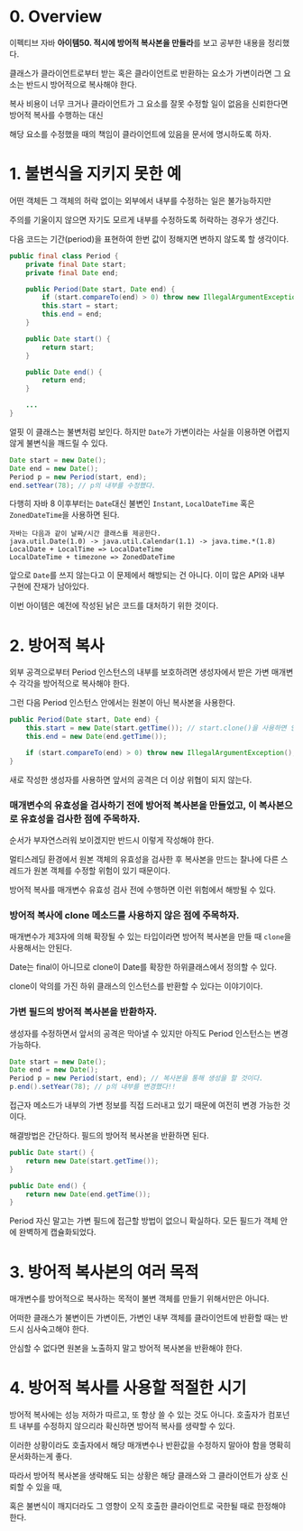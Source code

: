 # 0. Overview

이펙티브 자바 **아이템50. 적시에 방어적 복사본을 만들라**를 보고 공부한 내용을 정리했다.

클래스가 클라이언트로부터 받는 혹은 클라이언트로 반환하는 요소가 가변이라면 그 요소는 반드시 방어적으로 복사해야 한다.

복사 비용이 너무 크거나 클라이언트가 그 요소를 잘못 수정할 일이 없음을 신뢰한다면 방어적 복사를 수행하는 대신

해당 요소를 수정했을 때의 책임이 클라이언트에 있음을 문서에 명시하도록 하자.

# 1. 불변식을 지키지 못한 예

어떤 객체든 그 객체의 허락 없이는 외부에서 내부를 수정하는 일은 불가능하지만

주의를 기울이지 않으면 자기도 모르게 내부를 수정하도록 허락하는 경우가 생긴다.

다음 코드는 기간(period)을 표현하여 한번 값이 정해지면 변하지 않도록 할 생각이다.

```java
public final class Period {
    private final Date start;
    private final Date end;

    public Period(Date start, Date end) {
        if (start.compareTo(end) > 0) throw new IllegalArgumentException();
        this.start = start;
        this.end = end;
    }

    public Date start() {
        return start;
    }

    public Date end() {
        return end;
    }

    ...
}
```

얼핏 이 클래스는 불변처럼 보인다. 하지만 `Date`가 가변이라는 사실을 이용하면 어렵지 않게 불변식을 깨드릴 수 있다.

```java
Date start = new Date();
Date end = new Date();
Period p = new Period(start, end);
end.setYear(78); // p의 내부를 수정했다.
```

다행히 자바 8 이후부터는 `Date`대신 불변인 `Instant`, `LocalDateTime` 혹은 `ZonedDateTime`을 사용하면 된다.

```
자바는 다음과 같이 날짜/시간 클래스를 제공한다.
java.util.Date(1.0) -> java.util.Calendar(1.1) -> java.time.*(1.8)
LocalDate + LocalTime => LocalDateTime
LocalDateTime + timezone => ZonedDateTime
```

앞으로 `Date`를 쓰지 않는다고 이 문제에서 해방되는 건 아니다. 이미 많은 API와 내부 구현에 잔재가 남아있다.

이번 아이템은 예전에 작성된 낡은 코드를 대처하기 위한 것이다.

# 2. 방어적 복사

외부 공격으로부터 Period 인스턴스의 내부를 보호하려면 생성자에서 받은 가변 매개변수 각각을 방어적으로 복사해야 한다.

그런 다음 Period 인스턴스 안에서는 원본이 아닌 복사본을 사용한다.

```java
public Period(Date start, Date end) {
    this.start = new Date(start.getTime()); // start.clone()을 사용하면 안된다!
    this.end = new Date(end.getTime());

    if (start.compareTo(end) > 0) throw new IllegalArgumentException(); // 복사본을 만든 후에 유효성을 검사하자.
}
```

새로 작성한 생성자를 사용하면 앞서의 공격은 더 이상 위협이 되지 않는다.

### 매개변수의 유효성을 검사하기 전에 방어적 복사본을 만들었고, 이 복사본으로 유효성을 검사한 점에 주목하자.

순서가 부자연스러워 보이겠지만 반드시 이렇게 작성해야 한다.

멀티스레딩 환경에서 원본 객체의 유효성을 검사한 후 복사본을 만드는 찰나에 다른 스레드가 원본 객체를 수정할 위험이 있기 때문이다.

방어적 복사를 매개변수 유효성 검사 전에 수행하면 이런 위험에서 해방될 수 있다.

### 방어적 복사에 clone 메소드를 사용하지 않은 점에 주목하자.

매개변수가 제3자에 의해 확장될 수 있는 타입이라면 방어적 복사본을 만들 때 `clone`을 사용해서는 안된다.

Date는 final이 아니므로 clone이 Date를 확장한 하위클래스에서 정의할 수 있다.

clone이 악의를 가진 하위 클래스의 인스턴스를 반환할 수 있다는 이야기이다.

### 가변 필드의 방어적 복사본을 반환하자.

생성자를 수정하면서 앞서의 공격은 막아낼 수 있지만 아직도 Period 인스턴스는 변경 가능하다.

```java
Date start = new Date();
Date end = new Date();
Period p = new Period(start, end); // 복사본을 통해 생성을 할 것이다.
p.end().setYear(78); // p의 내부를 변경했다!!
```

접근자 메소드가 내부의 가변 정보를 직접 드러내고 있기 때문에 여전히 변경 가능한 것이다.

해결방법은 간단하다. 필드의 방어적 복사본을 반환하면 된다.

```java
public Date start() {
    return new Date(start.getTime());
}

public Date end() {
    return new Date(end.getTime());
}
```

Period 자신 말고는 가변 필드에 접근할 방법이 없으니 확실하다. 모든 필드가 객체 안에 완벽하게 캡슐화되었다.

# 3. 방어적 복사본의 여러 목적

매개변수를 방어적으로 복사하는 목적이 불변 객체를 만들기 위해서만은 아니다.

어떠한 클래스가 불변이든 가변이든, 가변인 내부 객체를 클라이언트에 반환할 때는 반드시 심사숙고해야 한다.

안심할 수 없다면 원본을 노출하지 말고 방어적 복사본을 반환해야 한다.

# 4. 방어적 복사를 사용할 적절한 시기

방어적 복사에는 성능 저하가 따르고, 또 항상 쓸 수 있는 것도 아니다. 호출자가 컴포넌트 내부를 수정하지 않으리라 확신하면 방어적 복사를 생략할 수 있다.

이러한 상황이라도 호출자에서 해당 매개변수나 반환값을 수정하지 말아야 함을 명확히 문서화하는게 좋다.

따라서 방어적 복사본을 생략해도 되는 상황은 해당 클래스와 그 클라이언트가 상호 신뢰할 수 있을 때,

혹은 불변식이 깨지더라도 그 영향이 오직 호출한 클라이언트로 국한될 때로 한정해야 한다.